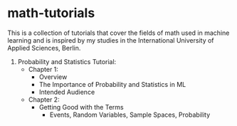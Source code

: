 # math-tutorials
This is a collection of tutorials that cover the fields of math used in machine learning and is inspired by my studies in the International University of Applied Sciences, Berlin.

1) Probability and Statistics Tutorial:
   - Chapter 1:
      - Overview
      - The Importance of Probability and Statistics in ML
      - Intended Audience
   - Chapter 2:
      - Getting Good with the Terms
        - Events, Random Variables, Sample Spaces, Probability
   
